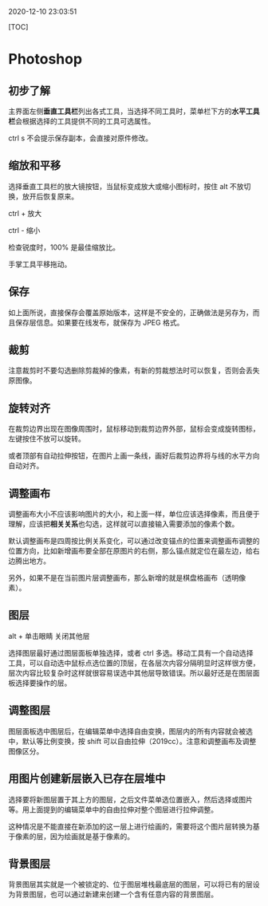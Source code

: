 2020-12-10 23:03:51

[TOC]



# Photoshop

## 初步了解

主界面左侧**垂直工具栏**列出各式工具，当选择不同工具时，菜单栏下方的**水平工具栏**会根据选择的工具提供不同的工具可选属性。

ctrl s 不会提示保存副本，会直接对原件修改。

## 缩放和平移

选择垂直工具栏的放大镜按钮，当鼠标变成放大或缩小图标时，按住 alt 不放切换，放开后恢复原来。

ctrl + 放大

ctrl - 缩小

检查锐度时，100% 是最佳缩放比。

手掌工具平移拖动。

## 保存

如上面所说，直接保存会覆盖原始版本，这样是不安全的，正确做法是另存为，而且保存层信息。如果要在线发布，就保存为 JPEG 格式。

## 裁剪

注意裁剪时不要勾选删除剪裁掉的像素，有新的剪裁想法时可以恢复，否则会丢失原图像。

## 旋转对齐

在裁剪边界出现在图像周围时，鼠标移动到裁剪边界外部，鼠标会变成旋转图标，左键按住不放可以旋转。

或者顶部有自动拉伸按钮，在图片上画一条线，画好后裁剪边界将与线的水平方向自动对齐。

## 调整画布

调整画布大小不应该影响图片的大小，和上面一样，单位应该选择像素，而且便于理解，应该把**相关关系**也勾选，这样就可以直接输入需要添加的像素个数。

默认调整画布是四周按比例关系变化，可以通过改变锚点的位置来调整画布调整的位置方向，比如新增画布要全部在原图片的右侧，那么锚点就定位在最左边，给右边腾出地方。

另外，如果不是在当前图片层调整画布，那么新增的就是棋盘格画布（透明像素）。

## 图层

alt + 单击眼睛	关闭其他层

选择图层最好通过图层面板单独选择，或者 ctrl 多选。移动工具有一个自动选择工具，可以自动选中鼠标点选位置的顶层，在各层次内容分隔明显时这样很方便，层次内容比较复杂时这样就很容易误选中其他层导致错误。所以最好还是在图层面板选择要操作的层。

## 调整图层

图层面板选中图层后，在编辑菜单中选择自由变换，图层内的所有内容就会被选中，默认等比例变换，按 shift 可以自由拉伸（2019cc）。注意和调整画布及调整图像区分。

## 用图片创建新层嵌入已存在层堆中

选择要将新图层置于其上方的图层，之后文件菜单选位置嵌入，然后选择或图片等。用上面提到的编辑菜单中的自由拉伸对整个图层进行拉伸调整。

这种情况是不能直接在新添加的这一层上进行绘画的，需要将这个图片层转换为基于像素的层，因为绘画就是基于像素的。

## 背景图层

背景图层其实就是一个被锁定的、位于图层堆栈最底层的图层，可以将已有的层设为背景图层，也可以通过新建来创建一个含有任意内容的背景图层。